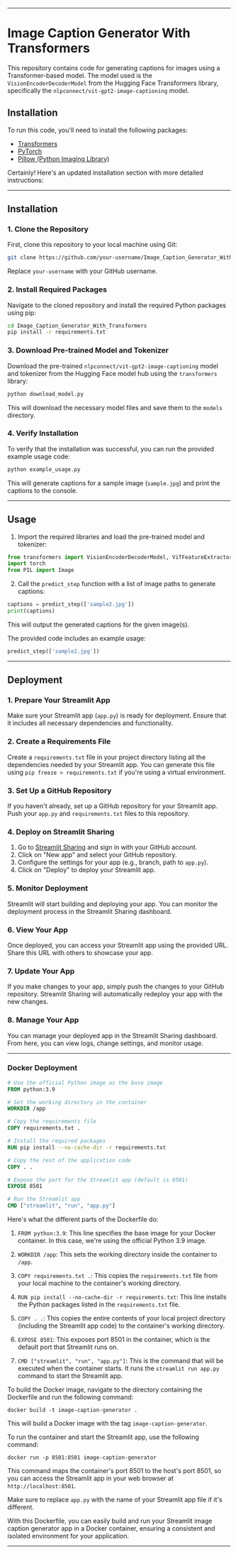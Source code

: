 
---

# Image Caption Generator With Transformers

This repository contains code for generating captions for images using a Transformer-based model. The model used is the `VisionEncoderDecoderModel` from the Hugging Face Transformers library, specifically the `nlpconnect/vit-gpt2-image-captioning` model.

## Installation

To run this code, you'll need to install the following packages:

- [Transformers](https://huggingface.co/transformers/)
- [PyTorch](https://pytorch.org/)
- [Pillow (Python Imaging Library)](https://python-pillow.org/)

Certainly! Here's an updated installation section with more detailed instructions:

---

## Installation

### 1. Clone the Repository

First, clone this repository to your local machine using Git:

```bash
git clone https://github.com/your-username/Image_Caption_Generator_With_Transformers.git
```

Replace `your-username` with your GitHub username.

### 2. Install Required Packages

Navigate to the cloned repository and install the required Python packages using pip:

```bash
cd Image_Caption_Generator_With_Transformers
pip install -r requirements.txt
```

### 3. Download Pre-trained Model and Tokenizer

Download the pre-trained `nlpconnect/vit-gpt2-image-captioning` model and tokenizer from the Hugging Face model hub using the `transformers` library:

```bash
python download_model.py
```

This will download the necessary model files and save them to the `models` directory.

### 4. Verify Installation

To verify that the installation was successful, you can run the provided example usage code:

```bash
python example_usage.py
```

This will generate captions for a sample image (`sample.jpg`) and print the captions to the console.

---

## Usage

1. Import the required libraries and load the pre-trained model and tokenizer:

```python
from transformers import VisionEncoderDecoderModel, ViTFeatureExtractor, AutoTokenizer
import torch
from PIL import Image
```

2. Call the `predict_step` function with a list of image paths to generate captions:

```python
captions = predict_step(['sample2.jpg'])
print(captions)
```

This will output the generated captions for the given image(s).

The provided code includes an example usage:

```python
predict_step(['sample2.jpg'])
```

---

## Deployment

### 1. Prepare Your Streamlit App

Make sure your Streamlit app (`app.py`) is ready for deployment. Ensure that it includes all necessary dependencies and functionality.

### 2. Create a Requirements File

Create a `requirements.txt` file in your project directory listing all the dependencies needed by your Streamlit app. You can generate this file using `pip freeze > requirements.txt` if you're using a virtual environment.

### 3. Set Up a GitHub Repository

If you haven't already, set up a GitHub repository for your Streamlit app. Push your `app.py` and `requirements.txt` files to this repository.

### 4. Deploy on Streamlit Sharing

1. Go to [Streamlit Sharing](https://share.streamlit.io/) and sign in with your GitHub account.
2. Click on "New app" and select your GitHub repository.
3. Configure the settings for your app (e.g., branch, path to `app.py`).
4. Click on "Deploy" to deploy your Streamlit app.

### 5. Monitor Deployment

Streamlit will start building and deploying your app. You can monitor the deployment process in the Streamlit Sharing dashboard.

### 6. View Your App

Once deployed, you can access your Streamlit app using the provided URL. Share this URL with others to showcase your app.

### 7. Update Your App

If you make changes to your app, simply push the changes to your GitHub repository. Streamlit Sharing will automatically redeploy your app with the new changes.

### 8. Manage Your App

You can manage your deployed app in the Streamlit Sharing dashboard. From here, you can view logs, change settings, and monitor usage.

---

### Docker Deployment

```Dockerfile
# Use the official Python image as the base image
FROM python:3.9

# Set the working directory in the container
WORKDIR /app

# Copy the requirements file
COPY requirements.txt .

# Install the required packages
RUN pip install --no-cache-dir -r requirements.txt

# Copy the rest of the application code
COPY . .

# Expose the port for the Streamlit app (default is 8501)
EXPOSE 8501

# Run the Streamlit app
CMD ["streamlit", "run", "app.py"]
```

Here's what the different parts of the Dockerfile do:

1. `FROM python:3.9`: This line specifies the base image for your Docker container. In this case, we're using the official Python 3.9 image.

2. `WORKDIR /app`: This sets the working directory inside the container to `/app`.

3. `COPY requirements.txt .`: This copies the `requirements.txt` file from your local machine to the container's working directory.

4. `RUN pip install --no-cache-dir -r requirements.txt`: This line installs the Python packages listed in the `requirements.txt` file.

5. `COPY . .`: This copies the entire contents of your local project directory (including the Streamlit app code) to the container's working directory.

6. `EXPOSE 8501`: This exposes port 8501 in the container, which is the default port that Streamlit runs on.

7. `CMD ["streamlit", "run", "app.py"]`: This is the command that will be executed when the container starts. It runs the `streamlit run app.py` command to start the Streamlit app.

To build the Docker image, navigate to the directory containing the Dockerfile and run the following command:

```
docker build -t image-caption-generator .
```

This will build a Docker image with the tag `image-caption-generator`.

To run the container and start the Streamlit app, use the following command:

```
docker run -p 8501:8501 image-caption-generator
```

This command maps the container's port 8501 to the host's port 8501, so you can access the Streamlit app in your web browser at `http://localhost:8501`.

Make sure to replace `app.py` with the name of your Streamlit app file if it's different.

With this Dockerfile, you can easily build and run your Streamlit image caption generator app in a Docker container, ensuring a consistent and isolated environment for your application.

---

